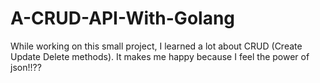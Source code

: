 # A-CRUD-API-With-Golang

While working on this small project, I learned a lot about CRUD (Create Update Delete methods). It makes me happy because I feel the power of json!!??
